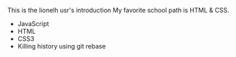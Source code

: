 This is the lionelh usr's introduction
My favorite school path is HTML & CSS.
* JavaScript
* HTML
* CSS3
* Killing history using git rebase